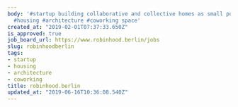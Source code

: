 ```yaml
---
body: '#startup building collaborative and collective homes as small pods in Berlin.
  #housing #architecture #coworking space'
created_at: "2019-02-01T07:37:33.650Z"
is_approved: true
job_board_url: https://www.robinhood.berlin/jobs
slug: robinhoodberlin
tags:
- startup
- housing
- architecture
- coworking
title: robinhood.berlin
updated_at: "2019-06-16T10:36:08.540Z"
---
```

